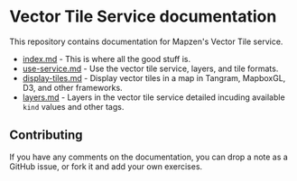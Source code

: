 # Vector Tile Service documentation

This repository contains documentation for Mapzen's Vector Tile service.

* [index.md](index.md) - This is where all the good stuff is.
* [use-service.md](use-service.md) - Use the vector tile service, layers, and tile formats.
* [display-tiles.md](display-tiles.md) - Display vector tiles in a map in Tangram, MapboxGL, D3, and other frameworks. 
* [layers.md](layers.md) - Layers in the vector tile service detailed incuding available `kind` values and other tags.


## Contributing

If you have any comments on the documentation, you can drop a note as a GitHub issue, or fork it and add your own exercises.
